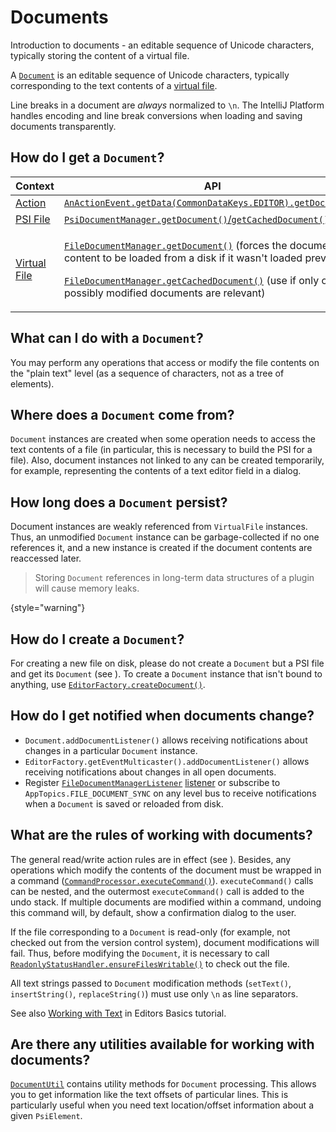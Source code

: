<!-- Copyright 2000-2024 JetBrains s.r.o. and contributors. Use of this source code is governed by the Apache 2.0 license. -->

# Documents

<link-summary>Introduction to documents - an editable sequence of Unicode characters, typically storing the content of a virtual file.</link-summary>

A [`Document`](%gh-ic%/platform/core-api/src/com/intellij/openapi/editor/Document.java) is an editable sequence of Unicode characters, typically corresponding to the text contents of a [virtual file](virtual_file.md).

Line breaks in a document are _always_ normalized to `\n`.
The IntelliJ Platform handles encoding and line break conversions when loading and saving documents transparently.

## How do I get a `Document`?

| Context                          | API                                                                                                                                                                                                                                                                                                                                                                                                                                 |
|----------------------------------|-------------------------------------------------------------------------------------------------------------------------------------------------------------------------------------------------------------------------------------------------------------------------------------------------------------------------------------------------------------------------------------------------------------------------------------|
| [Action](basic_action_system.md) | [`AnActionEvent.getData(CommonDataKeys.EDITOR).getDocument()`](%gh-ic%/platform/editor-ui-api/src/com/intellij/openapi/actionSystem/AnActionEvent.java)                                                                                                                                                                                                                                                                             |
| [PSI File](psi_files.md)         | [`PsiDocumentManager.getDocument()`/`getCachedDocument()`](%gh-ic%/platform/core-api/src/com/intellij/psi/PsiDocumentManager.java)                                                                                                                                                                                                                                                                                                  |
| [Virtual File](virtual_file.md)  | <p>[`FileDocumentManager.getDocument()`](%gh-ic%/platform/core-api/src/com/intellij/openapi/fileEditor/FileDocumentManager.java) (forces the document content to be loaded from a disk if it wasn't loaded previously)</p><p>[`FileDocumentManager.getCachedDocument()`](%gh-ic%/platform/core-api/src/com/intellij/openapi/fileEditor/FileDocumentManager.java) (use if only open or possibly modified documents are relevant)</p> |

## What can I do with a `Document`?

You may perform any operations that access or modify the file contents on the "plain text" level (as a sequence of characters, not as a tree of [](psi.md) elements).

## Where does a `Document` come from?

`Document` instances are created when some operation needs to access the text contents of a file (in particular, this is necessary to build the PSI for a file).
Also, document instances not linked to any [](virtual_file.md) can be created temporarily, for example, representing the contents of a text editor field in a dialog.

## How long does a `Document` persist?

Document instances are weakly referenced from `VirtualFile` instances.
Thus, an unmodified `Document` instance can be garbage-collected if no one references it, and a new instance is created if the document contents are reaccessed later.

> Storing `Document` references in long-term data structures of a plugin will cause memory leaks.
>
{style="warning"}

## How do I create a `Document`?

For creating a new file on disk, please do not create a `Document` but a PSI file and get its `Document` (see [](psi_files.md#how-do-i-create-a-psi-file)).
To create a `Document` instance that isn't bound to anything, use [`EditorFactory.createDocument()`](%gh-ic%/platform/editor-ui-api/src/com/intellij/openapi/editor/EditorFactory.java).

## How do I get notified when documents change?

* `Document.addDocumentListener()` allows receiving notifications about changes in a particular `Document` instance.
* `EditorFactory.getEventMulticaster().addDocumentListener()` allows receiving notifications about changes in all open documents.
* Register [`FileDocumentManagerListener`](%gh-ic%/platform/platform-api/src/com/intellij/openapi/fileEditor/FileDocumentManagerListener.java) [listener](plugin_listeners.md) or subscribe to `AppTopics.FILE_DOCUMENT_SYNC` on any level bus to receive notifications when a `Document` is saved or reloaded from disk.

## What are the rules of working with documents?

The general read/write action rules are in effect (see [](threading_model.md)).
Besides, any operations which modify the contents of the document must be wrapped in a command ([`CommandProcessor.executeCommand()`](%gh-ic%/platform/core-api/src/com/intellij/openapi/command/CommandProcessor.java)).
`executeCommand()` calls can be nested, and the outermost `executeCommand()` call is added to the undo stack.
If multiple documents are modified within a command, undoing this command will, by default, show a confirmation dialog to the user.

If the file corresponding to a `Document` is read-only (for example, not checked out from the version control system), document modifications will fail.
Thus, before modifying the `Document`, it is necessary to call [`ReadonlyStatusHandler.ensureFilesWritable()`](%gh-ic%/platform/core-api/src/com/intellij/openapi/vfs/ReadonlyStatusHandler.java) to check out the file.

All text strings passed to `Document` modification methods (`setText()`, `insertString()`, `replaceString()`) must use only `\n` as line separators.

See also [Working with Text](working_with_text.md#safely-replacing-selected-text-in-the-document) in Editors Basics tutorial.

## Are there any utilities available for working with documents?

[`DocumentUtil`](%gh-ic%/platform/core-impl/src/com/intellij/util/DocumentUtil.java) contains utility methods for `Document` processing.
This allows you to get information like the text offsets of particular lines.
This is particularly useful when you need text location/offset information about a given `PsiElement`.
